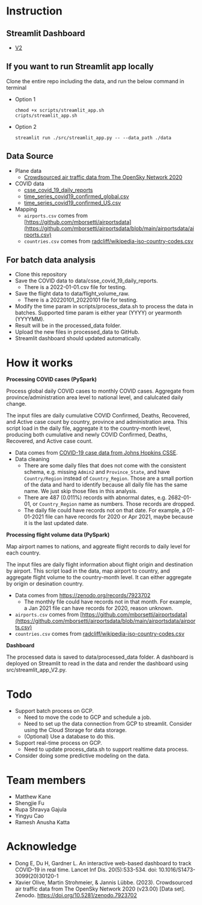 # Instruction
## Streamlit Dashboard
- [V2](https://cisc525-proj2025-spring-v2.streamlit.app/)
## If you want to run Streamlit app locally
Clone the entire repo including the data, and run the below command in terminal
- Option 1
    ```
    chmod +x scripts/streamlit_app.sh
    cripts/streamlit_app.sh
    ```
- Option 2
    ```
    streamlit run ./src/streamlit_app.py -- --data_path ./data
    ```

## Data Source
- Plane data
    - [Crowdsourced air traffic data from The OpenSky Network 2020](https://doi.org/10.5281/zenodo.7923702)
- COVID data
    - [csse_covid_19_daily_reports](https://github.com/CSSEGISandData/COVID-19/tree/master/csse_covid_19_data/csse_covid_19_daily_reports)
    - [time_series_covid19_confirmed_global.csv](https://github.com/CSSEGISandData/COVID-19/blob/master/csse_covid_19_data/csse_covid_19_time_series/time_series_covid19_confirmed_global.csv)
    - [time_series_covid19_confirmed_US.csv](https://github.com/CSSEGISandData/COVID-19/blob/master/csse_covid_19_data/csse_covid_19_time_series/time_series_covid19_confirmed_US.csv)
- Mapping
    - `airports.csv` comes from [https://github.com/mborsetti/airportsdata](https://github.com/mborsetti/airportsdata/blob/main/airportsdata/airports.csv)
    - `countries.csv` comes from [radcliff/wikipedia-iso-country-codes.csv](https://gist.github.com/radcliff/f09c0f88344a7fcef373#file-wikipedia-iso-country-codes-csv)

## For batch data analysis
- Clone this repository
- Save the COVID data to data/csse_covid_19_daily_reports.
    - There is a 2022-01-01.csv file for testing.
- Save the flight data to data/flight_volume_raw.
    - There is a 20220101_20220101 file for testing.
- Modify the time param in scripts/process_data.sh to process the data in batches. Supported time param is either year (YYYY) or yearmonth (YYYYMM). 
- Result will be in the processed_data folder.
- Upload the new files in processed_data to GitHub.
- Streamlit dashboard should updated automatically.


# How it works
**Processing COVID cases (PySpark)**

Process global daily COVID cases to monthly COVID cases. Aggregate from province/administration area level to national level, and calulcated daily change.

The input files are daily cumulative COVID Confirmed, Deaths, Recovered, and Active case count by country, province and administration area. This script load in the daily file, aggregate it to the country-month level, producing both cumulative and newly COVID Confirmed, Deaths, Recovered, and Active case count.
- Data comes from [COVID-19 case data from Johns Hopkins CSSE](https://github.com/CSSEGISandData/COVID-19).
- Data cleaning
    - There are some daily files that does not come with the consistent schema, e.g. missing `Admin2` and `Province_State`, and have `Country/Region` instead of `Country_Region`. Those are a small portion of the data and hard to identify because all daily file has the same name. We just skip those files in this analysis.
    - There are 487 (0.011%) records with abnormal dates, e.g. 2682-01-01, or `Country_Region` name as numbers. Those records are dropped.
    - The daily file could have records not on that date. For example, a 01-01-2021 file can have records for 2020 or Apr 2021, maybe because it is the last updated date.

**Processing flight volume data (PySpark)**

Map airport names to nations, and aggreate flight records to daily level for each country.

The input files are daily flight information about flight origin and destination by airport. This script load in the data, map airport to country, and aggregate flight volume to the country-month level. It can either aggregate by origin or desination country.
- Data comes from https://zenodo.org/records/7923702
    - The monthly file could have records not in that month. For example, a Jan 2021 file can have records for 2020, reason unknown.
- `airports.csv` comes from [https://github.com/mborsetti/airportsdata](https://github.com/mborsetti/airportsdata/blob/main/airportsdata/airports.csv)
- `countries.csv` comes from [radcliff/wikipedia-iso-country-codes.csv](https://gist.github.com/radcliff/f09c0f88344a7fcef373#file-wikipedia-iso-country-codes-csv)

**Dashboard**

The processed data is saved to data/processed_data folder. A dashboard is deployed on Streamlit to read in the data and render the dashboard using src/streamlit_app_V2.py.


# Todo
- Support batch process on GCP. 
    - Need to move the code to GCP and schedule a job.
    - Need to set up the data connection from GCP to streamlit. Consider using the Cloud Storage for data storage.
    - (Optional) Use a database to do this.
- Support real-time process on GCP.
    - Need to update process_data.sh to support realtime data process.
- Consider doing some predictive modeling on the data.

# Team members
- Matthew Kane
- Shengjie Fu
- Rupa Shravya Gajula
- Yingyu Cao
- Ramesh Anusha Katta

# Acknowledge
- Dong E, Du H, Gardner L. An interactive web-based dashboard to track COVID-19 in real time. Lancet Inf Dis. 20(5):533-534. doi: 10.1016/S1473-3099(20)30120-1
- Xavier Olive, Martin Strohmeier, & Jannis Lübbe. (2023). Crowdsourced air traffic data from The OpenSky Network 2020 (v23.00) [Data set]. Zenodo. https://doi.org/10.5281/zenodo.7923702